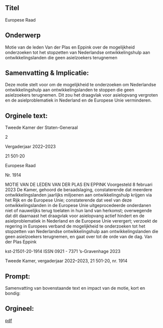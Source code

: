 ## Titel
Europese Raad
## Onderwerp
Motie van de leden Van der Plas en Eppink over de mogelijkheid onderzoeken tot het stopzetten van Nederlandse ontwikkelingshulp aan ontwikkelingslanden die geen asielzoekers terugnemen
## Samenvatting & Implicatie:

Deze motie stelt voor om de mogelijkheid te onderzoeken om Nederlandse ontwikkelingshulp aan ontwikkelingslanden te stoppen die geen asielzoekers terugnemen. Dit zou het draagvlak voor asielopvang vergroten en de asielproblematiek in Nederland en de Europese Unie verminderen.
## Orginele text:


Tweede Kamer der Staten-Generaal

2

Vergaderjaar 2022–2023

21 501-20

Europese Raad

Nr. 1914

MOTIE VAN DE LEDEN VAN DER PLAS EN EPPINK
Voorgesteld 8 februari 2023
De Kamer,
gehoord de beraadslaging,
constaterende dat meerdere ontwikkelingslanden jaarlijks miljoenen aan
ontwikkelingshulp krijgen via het Rijk en de Europese Unie;
constaterende dat veel van deze ontwikkelingslanden in de Europese Unie
uitgeprocedeerde onderdanen niet of nauwelijks terug toelaten in hun
land van herkomst;
overwegende dat dit daarnaast het draagvlak voor asielopvang actief
hindert en de asielproblematiek in Nederland en de Europese Unie
verergert;
verzoekt de regering in Europees verband de mogelijkheid te onderzoeken
tot het stopzetten van Nederlandse ontwikkelingshulp aan ontwikkelingslanden die geen asielzoekers terugnemen,
en gaat over tot de orde van de dag.
Van der Plas
Eppink

kst-21501-20-1914
ISSN 0921 - 7371
’s-Gravenhage 2023

Tweede Kamer, vergaderjaar 2022–2023, 21 501-20, nr. 1914


## Prompt:
Samenvatting van bovenstaande text en impact van de motie, kort en bondig:

## Orgineel:
[pdf](https://gegevensmagazijn.tweedekamer.nl/OData/v4/2.0/Document(47bbfb78-b134-47ab-b424-378cabf16bbf)/resource)
